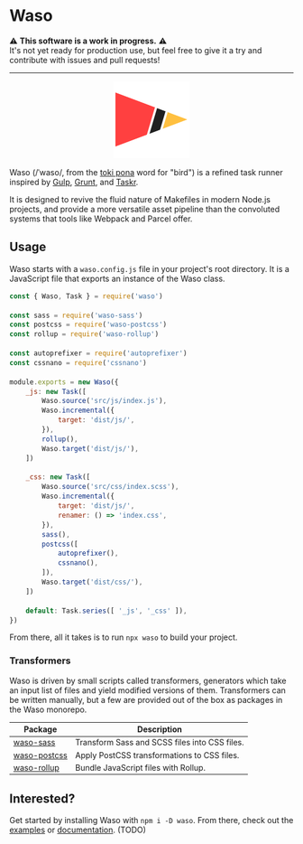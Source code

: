 # Waso

⚠ **This software is a work in progress.** ⚠\
It's not yet ready for production use, but feel free to give it a try and contribute with issues and pull requests!

---

<div align="center">
	<img src="logo.png" alt="Logo">
</div>

Waso (/ˈwaso/, from the [toki pona](https://tokipona.org/) word for "bird") is a refined task runner inspired by [Gulp](https://gulpjs.com/), [Grunt](https://gruntjs.com/), and [Taskr](https://github.com/lukeed/taskr/).

It is designed to revive the fluid nature of Makefiles in modern Node.js projects, and provide a more versatile asset pipeline than the convoluted systems that tools like Webpack and Parcel offer.

## Usage

Waso starts with a `waso.config.js` file in your project's root directory. It is a JavaScript file that exports an instance of the Waso class.

```js
const { Waso, Task } = require('waso')

const sass = require('waso-sass')
const postcss = require('waso-postcss')
const rollup = require('waso-rollup')

const autoprefixer = require('autoprefixer')
const cssnano = require('cssnano')

module.exports = new Waso({
	_js: new Task([
		Waso.source('src/js/index.js'),
		Waso.incremental({
			target: 'dist/js/',
		}),
		rollup(),
		Waso.target('dist/js/'),
	])

	_css: new Task([
		Waso.source('src/css/index.scss'),
		Waso.incremental({
			target: 'dist/js/',
			renamer: () => 'index.css',
		}),
		sass(),
		postcss([
			autoprefixer(),
			cssnano(),
		]),
		Waso.target('dist/css/'),
	])

	default: Task.series([ '_js', '_css' ]),
})
```

From there, all it takes is to run `npx waso` to build your project.

### Transformers

Waso is driven by small scripts called transformers, generators which take an input list of files and yield modified versions of them. Transformers can be written manually, but a few are provided out of the box as packages in the Waso monorepo.

| Package | Description |
| ------- | ----------- |
| [waso-sass](/packages/waso-sass) | Transform Sass and SCSS files into CSS files. |
| [waso-postcss](/packages/waso-postcss) | Apply PostCSS transformations to CSS files. |
| [waso-rollup](/packages/waso-rollup) | Bundle JavaScript files with Rollup. |

## Interested?

Get started by installing Waso with `npm i -D waso`. From there, check out the [examples](docs/examples.md) or [documentation](docs/waso.md). (TODO)
